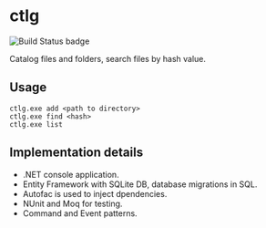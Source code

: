 # ctlg
![Build Status badge](https://ersh.visualstudio.com/_apis/public/build/definitions/c9754d86-e84f-486e-a3b3-f7f42d31c01d/1/badge)

Catalog files and folders, search files by hash value.

## Usage

    ctlg.exe add <path to directory>
    ctlg.exe find <hash>
    ctlg.exe list

## Implementation details

 - .NET console application. 
 - Entity Framework with SQLite DB, database migrations in SQL.
 - Autofac is used to inject dpendencies. 
 - NUnit and Moq for testing.
 - Command and Event patterns.
 

